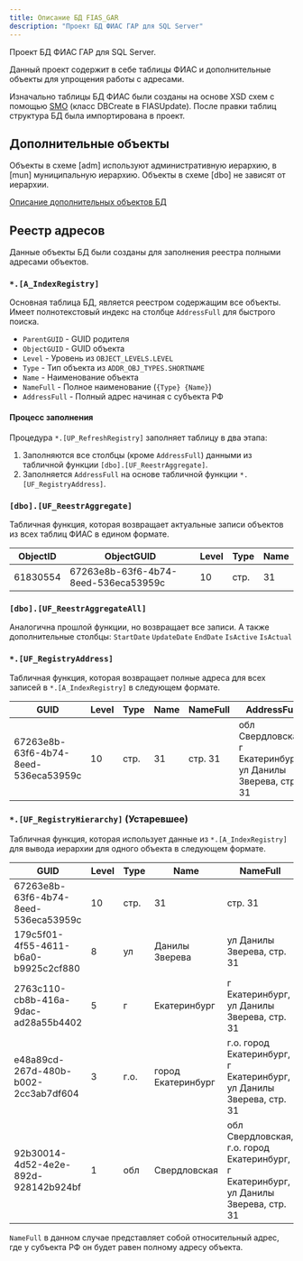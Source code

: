 ```yaml
---
title: Описание БД FIAS_GAR
description: "Проект БД ФИАС ГАР для SQL Server"
---
```


Проект БД ФИАС ГАР для SQL Server.  

Данный проект содержит в себе таблицы ФИАС и дополнительные объекты для упрощения работы с адресами.

Изначально таблицы БД ФИАС были  созданы на основе XSD схем с помощью [SMO](https://www.nuget.org/packages/Microsoft.SqlServer.SqlManagementObjects) (класс DBCreate в FIASUpdate).
После правки таблиц  структура БД была импортирована в проект.  

## Дополнительные объекты

Объекты в схеме [adm] используют административную иерархию, в [mun] муниципальную иерархию.
Объекты в схеме [dbo] не зависят от иерархии.

[Описание дополнительных объектов БД](./database-objects.md)

## Реестр адресов

Данные объекты БД были созданы для заполнения реестра полными адресами объектов.

### `*.[A_IndexRegistry]`

Основная таблица БД, является реестром содержащим все объекты.  
Имеет полнотекстовый индекс на столбце `AddressFull` для быстрого поиска.

* `ParentGUID` - GUID родителя
* `ObjectGUID` - GUID объекта
* `Level` - Уровень из `OBJECT_LEVELS.LEVEL`
* `Type` - Тип объекта из `ADDR_OBJ_TYPES.SHORTNAME`
* `Name` - Наименование объекта
* `NameFull` - Полное наименование (`{Type} {Name}`)
* `AddressFull` - Полный адрес начиная с субъекта РФ

#### Процесс заполнения

Процедура `*.[UP_RefreshRegistry]` заполняет таблицу в два этапа:

1. Заполняются все столбцы (кроме `AddressFull`) данными из табличной функции `[dbo].[UF_ReestrAggregate]`.
2. Заполняется `AddressFull` на основе табличной функции `*.[UF_RegistryAddress]`.

### `[dbo].[UF_ReestrAggregate]`

Табличная функция, которая возвращает актуальные записи объектов из всех таблиц ФИАС в едином формате.  

|ObjectID|ObjectGUID                          |Level|Type|Name|
|--------|------------------------------------|-----|----|----|
|61830554|67263e8b-63f6-4b74-8eed-536eca53959c|10|стр.|31|стр. 31|

### `[dbo].[UF_ReestrAggregateAll]`

Аналогична прошлой функции, но возвращает все записи. А также дополнительные столбцы: `StartDate` `UpdateDate` `EndDate` `IsActive` `IsActual`

### `*.[UF_RegistryAddress]`

Табличная функция, которая возвращает полные адреса для всех записей в `*.[A_IndexRegistry]` в следующем формате.  

|GUID                                |Level|Type|Name|NameFull|AddressFull|
|------------------------------------|-----|----|----|--------|-----------|
|67263e8b-63f6-4b74-8eed-536eca53959c|10|стр.|31|стр. 31|обл Свердловская, г Екатеринбург, ул Данилы Зверева, стр. 31|

### `*.[UF_RegistryHierarchy]` (Устаревшее)

Табличная функция, которая использует данные из `*.[A_IndexRegistry]` для вывода иерархии для одного объекта в следующем формате.  

|GUID                                |Level|Type|Name|NameFull|
|------------------------------------|-----|----|----|--------|
|67263e8b-63f6-4b74-8eed-536eca53959c|10|стр.|31|стр. 31|
|179c5f01-4f55-4611-b6a0-b9925c2cf880|8 |ул|Данилы Зверева|ул Данилы Зверева, стр. 31|
|2763c110-cb8b-416a-9dac-ad28a55b4402|5 |г|Екатеринбург|г Екатеринбург, ул Данилы Зверева, стр. 31|
|e48a89cd-267d-480b-b002-2cc3ab7df604|3 |г.о.|город Екатеринбург|г.о. город Екатеринбург, г Екатеринбург, ул Данилы Зверева, стр. 31|
|92b30014-4d52-4e2e-892d-928142b924bf|1 |обл|Свердловская|обл Свердловская, г.о. город Екатеринбург, г Екатеринбург, ул Данилы Зверева, стр. 31|

`NameFull` в данном случае представляет собой относительный адрес, где у субъекта РФ он будет равен полному адресу объекта.
